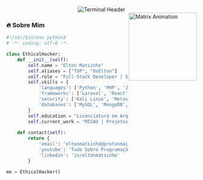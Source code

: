<!-- Cabeçalho hacker com efeito de terminal -->
<div align="center">
  <img src="https://readme-typing-svg.demolab.com?font=Hack&weight=600&size=28&duration=4000&pause=1000&color=2AFF2A&background=000000&center=true&vCenter=true&width=600&lines=+++%24+whoami+Elton_Matsinhe;+++%24+cat+profile.txt;Full-Stack+Dev;Ethical+Hacker;Open+Source+Enthusiast" alt="Terminal Header" />
</div>

<img align="right" alt="Matrix Animation" height="180" src="https://media.giphy.com/media/v1.Y2lkPTc5MGI3NjExcWk3Y2VkY3l5eGJ3b3Z3Z3R0Y2V6Z2Z6Z2Z6Z2Z6Z2Z6Z2Z6Z2Z6Z2Z6Z2Z6Zw==/giphy.gif" />

### 🔥 Sobre Mim

```python
#!/usr/bin/env python3
# -*- coding: utf-8 -*-

class EthicalHacker:
    def __init__(self):
        self.name = "Elton Matsinhe"
        self.aliases = ["TSP", "0xElton"]
        self.role = "Full-Stack Developer | Security Researcher"
        self.skills = {
            'languages': ['Python', 'PHP', 'JavaScript', 'Bash'],
            'frameworks': ['Laravel', 'React', 'Node.js'],
            'security': ['Kali Linux', 'Metasploit', 'Burp Suite', 'OWASP ZAP'],
            'databases': ['MySQL', 'MongoDB', 'PostgreSQL']
        }
        self.education = "Licenciatura em Arquivística - UEM"
        self.current_work = "MISAU | Projetos de Segurança Digital"
        
    def contact(self):
        return {
            'email': 'eltonmatsinhe@protonmail.com',
            'youtube': 'Tudo Sobre Programação',
            'linkedin': 'in/eltonmatsinhe'
        }

me = EthicalHacker()
